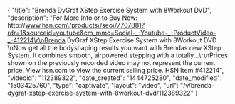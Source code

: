 {
    "title": "Brenda DyGraf XStep Exercise System with 8Workout DVD",
    "description": "For More Info or to Buy Now: http:\/\/www.hsn.com\/products\/seo\/7707881?rdr=1&sourceid=youtube&cm_mmc=Social-_-Youtube-_-ProductVideo-_-412214\r\nBrenda DyGraf XStep Exercise System with 8Workout DVD  \nNow get all the bodyshaping results you want with Brendas new XStep System. It combines smooth, airpowered stepping with a totally...\r\nPrices shown on the previously recorded video may not represent the current price.  View hsn.com to view the current selling price. HSN Item #412214",
    "videoid": "112389322",
    "date_created": "1444725280",
    "date_modified": "1503425760",
    "type": "captivate",
    "layout": "video",
    "url": "\/v\/brenda-dygraf-xstep-exercise-system-with-8workout-dvd\/112389322"
}